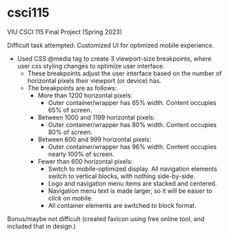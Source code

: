 # csci115
VIU CSCI 115 Final Project (Spring 2023)

Difficult task attempted:  Customized UI for optimized mobile experience.

- Used CSS @media tag to create 3 viewport-size breakpoints, where user css styling changes to optimize user interface.
    - These breakpoints adjust the user interface based on the number of horizontal pixels their viewport (or device) has.
    - The breakpoints are as follows:
        - More than 1200 horizontal pixels: 
            - Outer container/wrapper has 65% width. Content occupies 65% of screen.
        - Between 1000 and 1199 horizontal pixels:
            - Outer container/wrapper has 80% width. Content occupies 80% of screen.
        - Between 600 and 999 horizontal pixels:            
            - Outer container/wrapper has 96% width. Content occupies nearly 100% of screen.
        - Fewer than 600 horizontal pixels:
            - Switch to mobile-optimized display. All navigation elements switch to vertical blocks, with nothing side-by-side.
            - Logo and navigation menu items are stacked and centered. 
            - Navigation menu text is made larger, so it will be easier to click on mobile.
            - All container elements are switched to block format.


Bonus/maybe not difficult (created favicon using free online tool, and included that in design.)
